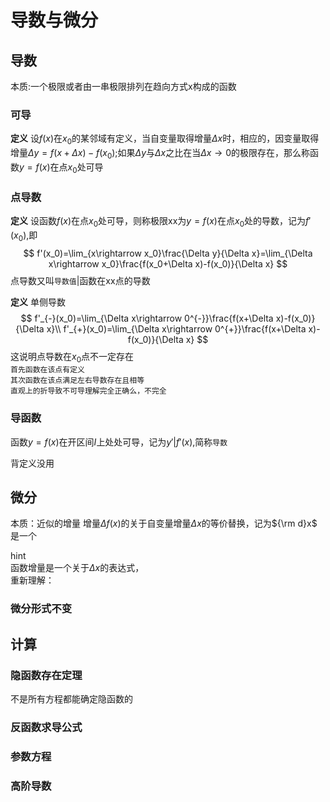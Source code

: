 # 导数与微分
## 导数
本质:一个极限或者由一串极限排列在趋向方式x构成的函数  
### 可导
**定义** 设$f(x)$在$x_0$的某邻域有定义，当自变量取得增量$\Delta x$时，相应的，因变量取得增量$\Delta y=f(x+\Delta x)-f(x_0)$;如果$\Delta y$与$\Delta x$之比在当$\Delta x\rightarrow 0$的极限存在，那么称函数$y=f(x)$在点$x_0$处可导
### 点导数
**定义**  设函数$f(x)$在点$x_0$处可导，则称极限xx为$y=f(x)$在点$x_0$处的导数，记为$f'(x_0)$,即
$$
f'(x_0)=\lim_{x\rightarrow x_0}\frac{\Delta y}{\Delta x}=\lim_{\Delta x\rightarrow x_0}\frac{f(x_0+\Delta x)-f(x_0)}{\Delta x}
$$
点导数又叫`导数值`|函数在xx点的导数

**定义** 单侧导数  
$$
f'_{-}(x_0)=\lim_{\Delta x\rightarrow 0^{-}}\frac{f(x+\Delta x)-f(x_0)}{\Delta x}\\
f'_{+}(x_0)=\lim_{\Delta x\rightarrow 0^{+}}\frac{f(x+\Delta x)-f(x_0)}{\Delta x}
$$
这说明点导数在$x_0$点不一定存在  
`首先函数在该点有定义`  
`其次函数在该点满足左右导数存在且相等`  
`直观上的折导致不可导理解完全正确么，不完全`
### 导函数
函数$y=f(x)$在开区间$I$上处处可导，记为$y'|f'(x)$,简称`导数`

背定义没用

## 微分
本质：近似的增量 增量$\Delta f(x)$的关于自变量增量$\Delta x$的等价替换，记为${\rm d}x$ 是一个 

hint  
函数增量是一个关于$\Delta x$的表达式，  
重新理解：

### 微分形式不变


## 计算

### 隐函数存在定理
不是所有方程都能确定隐函数的

### 反函数求导公式

### 参数方程

### 高阶导数
